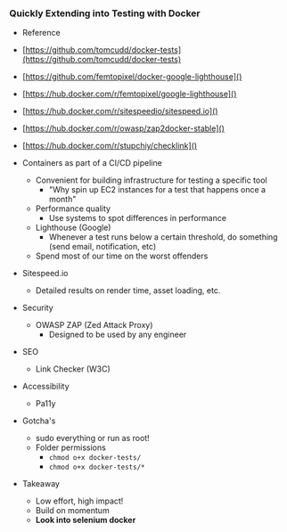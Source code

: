 ### Quickly Extending into Testing with Docker
* Reference
 * [https://github.com/tomcudd/docker-tests](https://github.com/tomcudd/docker-tests)
 * [https://github.com/femtopixel/docker-google-lighthouse]()
 * [https://hub.docker.com/r/femtopixel/google-lighthouse]()
 * [https://hub.docker.com/r/sitespeedio/sitespeed.io]()
 * [https://hub.docker.com/r/owasp/zap2docker-stable]()
 * [https://hub.docker.com/r/stupchiy/checklink]()

* Containers as part of a CI/CD pipeline
  * Convenient for building infrastructure for testing a specific tool
    * "Why spin up EC2 instances for a test that happens once a month"
  * Performance quality
    * Use systems to spot differences in performance
  * Lighthouse (Google)
    * Whenever a test runs below a certain threshold, do something (send email, notification, etc)
  * Spend most of our time on the worst offenders
* Sitespeed.io
  * Detailed results on render time, asset loading, etc.
* Security
  * OWASP ZAP (Zed Attack Proxy)
    * Designed to be used by any engineer
* SEO
  * Link Checker (W3C)
* Accessibility
  * Pa11y
* Gotcha's
  * sudo everything or run as root!
  * Folder permissions
    * `chmod o+x docker-tests/`
    * `chmod o+x docker-tests/*`
* Takeaway
  * Low effort, high impact!
  * Build on momentum
  * **Look into selenium docker**
